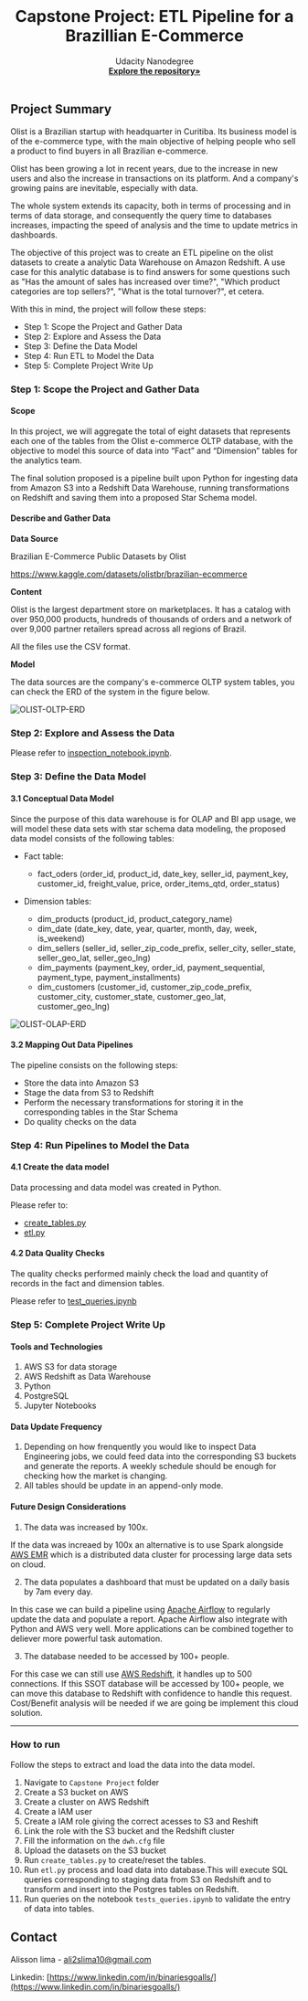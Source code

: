 <!-- PROJECT LOGO -->
<br />

<p align="center">
 </a>
 <h1 align="center">Capstone Project: ETL Pipeline for a Brazillian E-Commerce</h1>
 <p align="center">
  Udacity Nanodegree
  <br />
  <a href=https://github.com/BinariesGoalls/Udacity-Data-Engineering-Nanodegree><strong>Explore the repository»</strong></a>
  <br />
  <br />
 </p>

</p>


<!-- ABOUT THE PROJECT -->

## Project Summary

Olist is a Brazilian startup with headquarter in Curitiba. Its business model is of the e-commerce type, with the main objective of helping people who sell a product to find buyers in all Brazilian e-commerce.

Olist has been growing a lot in recent years, due to the increase in new users and also the increase in transactions on its platform. And a company's growing pains are inevitable, especially with data.

The whole system extends its capacity, both in terms of processing and in terms of data storage, and consequently the query time to databases increases, impacting the speed of analysis and the time to update metrics in dashboards.

The objective of this project was to create an ETL pipeline on the olist datasets to create a analytic Data Warehouse on Amazon Redshift. A use case for this analytic database is to find answers for some questions such as "Has the amount of sales has increased over time?", "Which product categories are top sellers?", "What is the total turnover?", et cetera.

With this in mind, the project will follow these steps:

* Step 1: Scope the Project and Gather Data
* Step 2: Explore and Assess the Data
* Step 3: Define the Data Model
* Step 4: Run ETL to Model the Data
* Step 5: Complete Project Write Up

### Step 1: Scope the Project and Gather Data
#### Scope

In this project, we will aggregate the total of eight datasets that represents each one of the tables from the Olist e-commerce OLTP database, with the objective to model this source of data into “Fact” and “Dimension” tables for the analytics team.

The final solution proposed is a pipeline built upon Python for ingesting data from Amazon S3 into a Redshift Data Warehouse, running transformations on Redshift and saving them into a proposed Star Schema model.

#### Describe and Gather Data

**Data Source** <br>

Brazilian E-Commerce Public Datasets by Olist <br>

https://www.kaggle.com/datasets/olistbr/brazilian-ecommerce

**Content** <br>

Olist is the largest department store on marketplaces. It has a catalog with over 950,000 products, hundreds of thousands of orders and a network of over 9,000 partner retailers spread across all regions of Brazil. 

All the files use the CSV format.

**Model** <br>

The data sources are the company's e-commerce OLTP system tables, you can check the ERD of the system in the figure below.

![OLIST-OLTP-ERD](./images/OLIST-OLTP-ERD.png)

### Step 2: Explore and Assess the Data

Please refer to [inspection_notebook.ipynb](https://github.com/BinariesGoalls/Udacity-Data-Engineering-Nanodegree/blob/main/Capstone%20Project/inspection_notebook.ipynb).

### Step 3: Define the Data Model
#### 3.1 Conceptual Data Model

Since the purpose of this data warehouse is for OLAP and BI app usage, we will model these data sets with star schema data modeling, the proposed data model consists of the following tables:

* Fact table:
    * fact_oders (order_id, product_id, date_key, seller_id, payment_key, customer_id, freight_value, price, order_items_qtd, order_status)  
   
* Dimension tables:
    * dim_products (product_id, product_category_name)
    * dim_date (date_key, date, year, quarter, month, day, week, is_weekend) 
    * dim_sellers (seller_id, seller_zip_code_prefix, seller_city, seller_state, seller_geo_lat, seller_geo_lng)          
    * dim_payments (payment_key, order_id, payment_sequential, payment_type, payment_installments)
    * dim_customers (customer_id, customer_zip_code_prefix, customer_city, customer_state, customer_geo_lat, customer_geo_lng)

![OLIST-OLAP-ERD](./images/Capstone%20Project%20ERD.png)   

#### 3.2 Mapping Out Data Pipelines

The pipeline consists on the following steps:

* Store the data into Amazon S3
* Stage the data from S3 to Redshift
* Perform the necessary transformations for storing it in the corresponding tables in the Star Schema
* Do quality checks on the data

### Step 4: Run Pipelines to Model the Data 
#### 4.1 Create the data model

Data processing and data model was created in Python.

Please refer to:
* [create_tables.py](https://github.com/BinariesGoalls/Udacity-Data-Engineering-Nanodegree/blob/main/Capstone%20Project/create_tables.py)
* [etl.py](https://github.com/BinariesGoalls/Udacity-Data-Engineering-Nanodegree/blob/main/Capstone%20Project/etl.py)

#### 4.2 Data Quality Checks

The quality checks performed mainly check the load and quantity of records in the fact and dimension tables.

Please refer to [test_queries.ipynb](https://github.com/BinariesGoalls/Udacity-Data-Engineering-Nanodegree/blob/main/Capstone%20Project/tests_queries.ipynb)

### Step 5: Complete Project Write Up

#### Tools and Technologies
1. AWS S3 for data storage
2. AWS Redshift as Data Warehouse
3. Python
4. PostgreSQL
5. Jupyter Notebooks


#### Data Update Frequency
1. Depending on how frenquently you would like to inspect Data Engineering jobs, we could feed data into the corresponding S3 buckets and generate the reports. A weekly schedule should be enough for checking how the market is changing.
2. All tables should be update in an append-only mode.


#### Future Design Considerations
1. The data was increased by 100x.
	
If the data was increaed by 100x an alternative is to use Spark alongside [AWS EMR](https://aws.amazon.com/tw/emr/?nc2=h_ql_prod_an_emr&whats-new-cards.sort-by=item.additionalFields.postDateTime&whats-new-cards.sort-order=desc) which is a distributed data cluster for processing large data sets on cloud.

2. The data populates a dashboard that must be updated on a daily basis by 7am every day.

In this case we can build a pipeline using [Apache Airflow](https://airflow.apache.org) to regularly update the data and populate a report. Apache Airflow also integrate with Python and AWS very well. More applications can be combined together to deliever more powerful task automation.

3. The database needed to be accessed by 100+ people.

For this case we can still use [AWS Redshift](https://aws.amazon.com/tw/redshift/?nc2=h_ql_prod_db_rs&whats-new-cards.sort-by=item.additionalFields.postDateTime&whats-new-cards.sort-order=desc), it handles up to 500 connections. If this SSOT database will be accessed by 100+ people, we can move this database to Redshift with confidence to handle this request. Cost/Benefit analysis will be needed if we are going be implement this cloud solution.

---

### How to run

Follow the steps to extract and load the data into the data model.

1. Navigate to `Capstone Project` folder
2. Create a S3 bucket on AWS
3. Create a cluster on AWS Redshift
4. Create a IAM user
5. Create a IAM role giving the correct acesses to S3 and Reshift
6. Link the role with the S3 bucket and the Redshift cluster
7. Fill the information on the `dwh.cfg` file
8. Upload the datasets on the S3 bucket
9. Run `create_tables.py` to create/reset the tables.
10. Run `etl.py` process and load data into database.This will execute SQL queries corresponding to staging data from S3 on Redshift and to transform and insert into the Postgres tables on Redshift.
11. Run queries on the notebook `tests_queries.ipynb` to validate the entry of data into tables.

<!-- CONTACT -->

## Contact

Alisson lima - ali2slima10@gmail.com

Linkedin: [https://www.linkedin.com/in/binariesgoalls/](https://www.linkedin.com/in/binariesgoalls/)
